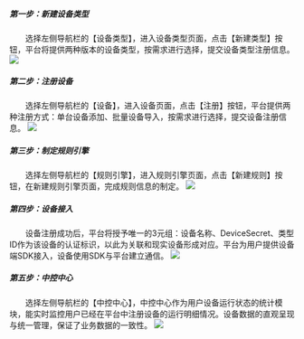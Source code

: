 ##### 第一步：新建设备类型
　　选择左侧导航栏的【设备类型】，进入设备类型页面，点击【新建类型】按钮，平台将提供两种版本的设备类型，按需求进行选择，提交设备类型注册信息。
![](http://10.129.4.175/doc/server/../Public/Uploads/2019-03-14/5c8a0392e992d.png)
##### 第二步：注册设备
　　选择左侧导航栏的【设备】，进入设备页面，点击【注册】按钮，平台提供两种注册方式：单台设备添加、批量设备导入，按需求进行选择，提交设备注册信息。
![](http://10.129.4.175/doc/server/../Public/Uploads/2019-03-14/5c8a0532efaf2.png)
##### 第三步：制定规则引擎
　　选择左侧导航栏的【规则引擎】，进入规则引擎页面，点击【新建规则】按钮，在新建规则引擎页面，完成规则信息的制定。
![](http://10.129.4.175/doc/server/../Public/Uploads/2019-03-14/5c8a0563ee4a8.png)
##### 第四步：设备接入
　　设备注册成功后，平台将授予唯一的3元组：设备名称、DeviceSecret、类型ID作为该设备的认证标识，以此为关联和现实设备形成对应。平台为用户提供设备端SDK接入，设备使用SDK与平台建立通信。
![](http://10.129.4.175/doc/server/../Public/Uploads/2019-03-14/5c8a059251340.png)
##### 第五步：中控中心
　　选择左侧导航栏的【中控中心】，中控中心作为用户设备运行状态的统计模块，能实时监控用户已经在平台中注册设备的运行明细情况。设备数据的直观呈现与统一管理，保证了业务数据的一致性。
![](http://10.129.4.175/doc/server/../Public/Uploads/2019-03-14/5c8a05b371c92.png)
